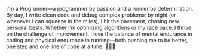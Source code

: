 I'm a Progrunner—a programmer by passion and a runner by determination. By day, I write clean code and debug complex problems; by night (or whenever I can squeeze in the miles), I hit the pavement, chasing new personal bests. Whether I’m optimizing algorithms or my race pace, I thrive on the challenge of improvement. I love the balance of mental endurance in coding and physical endurance in running—both pushing me to be better, one step and one line of code at a time. 🚀🏃‍♂️

<!--
**MateuszMotylinski/MateuszMotylinski** is a ✨ _special_ ✨ repository because its `README.md` (this file) appears on your GitHub profile.

Here are some ideas to get you started:

- 🔭 I’m currently working on ...
- 🌱 I’m currently learning ...
- 👯 I’m looking to collaborate on ...
- 🤔 I’m looking for help with ...
- 💬 Ask me about ...
- 📫 How to reach me: ...
- 😄 Pronouns: ...
- ⚡ Fun fact: ...
-->
